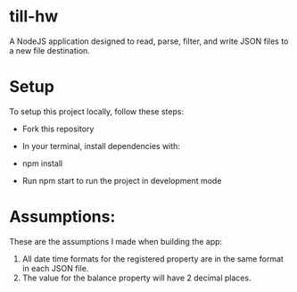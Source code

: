 # till-hw

A NodeJS application designed to read, parse, filter, and write JSON files to a new file destination.

# Setup

To setup this project locally, follow these steps:

- Fork this repository

- In your terminal, install dependencies with:  

- npm install 

- Run npm start to run the project in development mode 

# Assumptions: 

These are the assumptions I made when building the app:

1) All date time formats for the registered property are in the same format in each JSON file.
2) The value for the balance property will have 2 decimal places.
